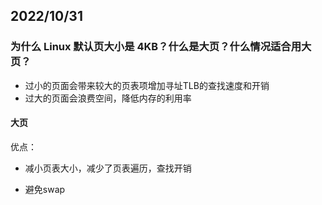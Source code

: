 ## 2022/10/31

### 为什么 Linux 默认页大小是 4KB？什么是大页？什么情况适合用大页？

- 过小的页面会带来较大的页表项增加寻址TLB的查找速度和开销
- 过大的页面会浪费空间，降低内存的利用率



#### 大页

优点：

- 减小页表大小，减少了页表遍历，查找开销

- 避免swap

  